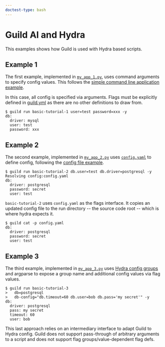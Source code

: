 ```yaml
---
doctest-type: bash
---
```


# Guild AI and Hydra

This examples shows how Guild is used with Hydra based scripts.

## Example 1

The first example, implemented in [`my_app_1.py`](my_app_1.py), uses
command arguments to specify config values. This follows the [simple
command line application
example](https://hydra.cc/docs/tutorials/basic/your_first_app/simple_cli).

In this case, all config is specified via arguments. Flags must be
explicitly defined in [guild.yml](guild.yml) as there are no other
definitions to draw from.

    $ guild run basic-tutorial-1 user=test password=xxx -y
    db:
      driver: mysql
      user: test
      password: xxx

## Example 2

The second example, implemented in [`my_app_2.py`](my_app_2.py) uses
[`config.yaml`](config.yaml) to define config, following the [config
file
example](https://hydra.cc/docs/tutorials/basic/your_first_app/config_file).

    $ guild run basic-tutorial-2 db.user=test db.driver=postgresql -y
    Resolving config:config.yaml
    db:
      driver: postgresql
      password: secret
      user: test

`basic-tutorial-2` uses `config.yaml` as the flags interface. It
copies an updated config file to the run directory -- the source code
root -- which is where hydra expects it.

    $ guild cat -p config.yaml
    db:
      driver: postgresql
      password: secret
      user: test

## Example 3

The third example, implemented in [`my_app_3.py`](my_app_3.py) uses
[Hydra config
groups](https://hydra.cc/docs/tutorials/basic/your_first_app/config_groups)
and argparse to expose a group name and additional config values via
flag values.

    $ guild run basic-tutorial-3
    >   db=postgresql
    >   db-config="db.timeout=60 db.user=bob db.pass='my secret'" -y
    db:
      driver: postgresql
      pass: my secret
      timeout: 60
      user: bob

This last approach relies on an intermediary interface to adapt Guild
to Hydra config. Guild does not support pass-through of arbitrary
arguments to a script and does not support flag groups/value-dependent
flag defs.
